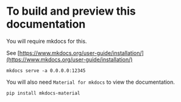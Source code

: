 # To build and preview this documentation

You will require mkdocs for this.

See [https://www.mkdocs.org/user-guide/installation/](https://www.mkdocs.org/user-guide/installation/)

```
mkdocs serve -a 0.0.0.0:12345
```

You will also need `Material for mkdocs` to view the documentation. 
```
pip install mkdocs-material
```

